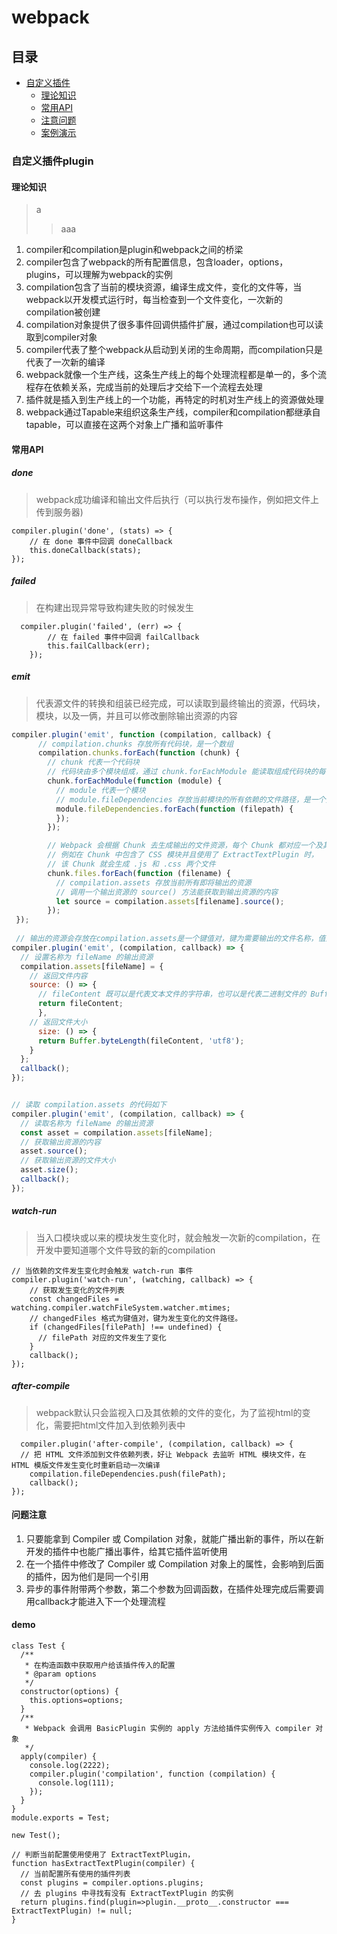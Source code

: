 # webpack

## 目录

* [自定义插件](#自定义插件plugin)
  * [理论知识](#理论知识)
  * [常用API](#常用API)
  * [注意问题](#问题注意)
  * [案例演示](#demo)
  
### 自定义插件plugin

#### 理论知识
> a
>>aaa
1. compiler和compilation是plugin和webpack之间的桥梁
1. compiler包含了webpack的所有配置信息，包含loader，options，plugins，可以理解为webpack的实例
1. compilation包含了当前的模块资源，编译生成文件，变化的文件等，当webpack以开发模式运行时，每当检查到一个文件变化，一次新的compilation被创建
1. compilation对象提供了很多事件回调供插件扩展，通过compilation也可以读取到compiler对象
1. compiler代表了整个webpack从启动到关闭的生命周期，而compilation只是代表了一次新的编译
1. webpack就像一个生产线，这条生产线上的每个处理流程都是单一的，多个流程存在依赖关系，完成当前的处理后才交给下一个流程去处理
1. 插件就是插入到生产线上的一个功能，再特定的时机对生产线上的资源做处理
1. webpack通过Tapable来组织这条生产线，compiler和compilation都继承自tapable，可以直接在这两个对象上广播和监听事件

#### 常用API

##### done

> webpack成功编译和输出文件后执行（可以执行发布操作，例如把文件上传到服务器)

```
compiler.plugin('done', (stats) => {
    // 在 done 事件中回调 doneCallback
    this.doneCallback(stats);
});
```
##### failed

> 在构建出现异常导致构建失败的时候发生

```
  compiler.plugin('failed', (err) => {
        // 在 failed 事件中回调 failCallback
        this.failCallback(err);
    });
```

##### emit

> 代表源文件的转换和组装已经完成，可以读取到最终输出的资源，代码块，模块，以及一俩，并且可以修改删除输出资源的内容

```javascript
compiler.plugin('emit', function (compilation, callback) {
      // compilation.chunks 存放所有代码块，是一个数组
      compilation.chunks.forEach(function (chunk) {
        // chunk 代表一个代码块
        // 代码块由多个模块组成，通过 chunk.forEachModule 能读取组成代码块的每个模块
        chunk.forEachModule(function (module) {
          // module 代表一个模块
          // module.fileDependencies 存放当前模块的所有依赖的文件路径，是一个数组
          module.fileDependencies.forEach(function (filepath) {
          });
        });

        // Webpack 会根据 Chunk 去生成输出的文件资源，每个 Chunk 都对应一个及其以上的输出文件
        // 例如在 Chunk 中包含了 CSS 模块并且使用了 ExtractTextPlugin 时，
        // 该 Chunk 就会生成 .js 和 .css 两个文件
        chunk.files.forEach(function (filename) {
          // compilation.assets 存放当前所有即将输出的资源
          // 调用一个输出资源的 source() 方法能获取到输出资源的内容
          let source = compilation.assets[filename].source();
        });
 });
 
 // 输出的资源会存放在compilation.assets是一个键值对，键为需要输出的文件名称，值为文件对应的内容
compiler.plugin('emit', (compilation, callback) => {
  // 设置名称为 fileName 的输出资源
  compilation.assets[fileName] = {
    // 返回文件内容
    source: () => {
      // fileContent 既可以是代表文本文件的字符串，也可以是代表二进制文件的 Buffer
      return fileContent;
      },
    // 返回文件大小
      size: () => {
      return Buffer.byteLength(fileContent, 'utf8');
    }
  };
  callback();
});


// 读取 compilation.assets 的代码如下
compiler.plugin('emit', (compilation, callback) => {
  // 读取名称为 fileName 的输出资源
  const asset = compilation.assets[fileName];
  // 获取输出资源的内容
  asset.source();
  // 获取输出资源的文件大小
  asset.size();
  callback();
});
```
##### watch-run

> 当入口模块或以来的模块发生变化时，就会触发一次新的compilation，在开发中要知道哪个文件导致的新的compilation

```
// 当依赖的文件发生变化时会触发 watch-run 事件
compiler.plugin('watch-run', (watching, callback) => {
    // 获取发生变化的文件列表
    const changedFiles = watching.compiler.watchFileSystem.watcher.mtimes;
    // changedFiles 格式为键值对，键为发生变化的文件路径。
    if (changedFiles[filePath] !== undefined) {
      // filePath 对应的文件发生了变化
    }
    callback();
});
```
##### after-compile

> webpack默认只会监视入口及其依赖的文件的变化，为了监视html的变化，需要把html文件加入到依赖列表中

```
  compiler.plugin('after-compile', (compilation, callback) => {
  // 把 HTML 文件添加到文件依赖列表，好让 Webpack 去监听 HTML 模块文件，在 HTML 模版文件发生变化时重新启动一次编译
    compilation.fileDependencies.push(filePath);
    callback();
});
```

#### 问题注意

1. 只要能拿到 Compiler 或 Compilation 对象，就能广播出新的事件，所以在新开发的插件中也能广播出事件，给其它插件监听使用
1. 在一个插件中修改了 Compiler 或 Compilation 对象上的属性，会影响到后面的插件，因为他们是同一个引用
1. 异步的事件附带两个参数，第二个参数为回调函数，在插件处理完成后需要调用callback才能进入下一个处理流程

#### demo

```
class Test {
  /**
   * 在构造函数中获取用户给该插件传入的配置
   * @param options
   */
  constructor(options) {
    this.options=options;
  }
  /**
   * Webpack 会调用 BasicPlugin 实例的 apply 方法给插件实例传入 compiler 对象
   */
  apply(compiler) {
    console.log(2222);
    compiler.plugin('compilation', function (compilation) {
      console.log(111);
    });
  }
}
module.exports = Test;

new Test();

// 判断当前配置使用使用了 ExtractTextPlugin，
function hasExtractTextPlugin(compiler) {
  // 当前配置所有使用的插件列表
  const plugins = compiler.options.plugins;
  // 去 plugins 中寻找有没有 ExtractTextPlugin 的实例
  return plugins.find(plugin=>plugin.__proto__.constructor === ExtractTextPlugin) != null;
}
```
